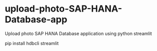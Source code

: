 # upload-photo-SAP-HANA-Database-app
Upload photo SAP HANA Database application using python streamlit

pip install hdbcli streamlit


